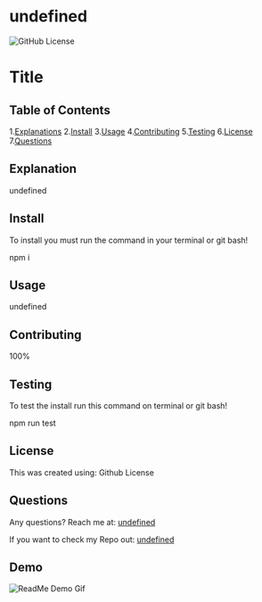 # undefined
![GitHub License](https://img.shields.io/badge/license-Github-blue.svg)

# Title

## Table of Contents
1.[Explanations](##Explanation)
2.[Install](##Install)
3.[Usage](##Operate)
4.[Contributing](##Contributing)
5.[Testing](##Testing)
6.[License](##License)
7.[Questions](##Questions)

## Explanation
undefined

## Install
To install you must run the command in your terminal or git bash!

npm i 

## Usage
undefined

## Contributing
100%

## Testing
To test the install run this command on terminal or git bash!

npm run test

## License
This was created using: Github License

## Questions
Any questions? Reach me at: [undefined](mailto:undefined)

If you want to check my Repo out: [undefined](https://github.com/undefined)

## Demo
![ReadMe Demo Gif]()


